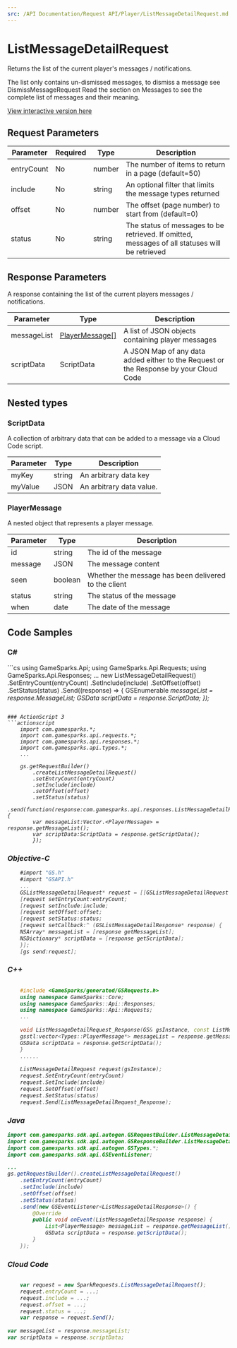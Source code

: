 ```yaml
---
src: /API Documentation/Request API/Player/ListMessageDetailRequest.md
---
```


# ListMessageDetailRequest


Returns the list of the current player's messages / notifications.

The list only contains un-dismissed messages, to dismiss a message see DismissMessageRequest Read the section on Messages to see the complete list of messages and their meaning.


<a href="https://api.gamesparks.net/#listmessagedetailrequest" target="_gsapi">View interactive version here</a>

## Request Parameters

Parameter | Required | Type | Description
--------- | -------- | ---- | -----------
entryCount | No | number | The number of items to return in a page (default=50)
include | No | string | An optional filter that limits the message types returned
offset | No | number | The offset (page number) to start from (default=0)
status | No | string | The status of messages to be retrieved. If omitted, messages of all statuses will be retrieved

## Response Parameters


A response containing the list of the current players messages / notifications.

Parameter | Type | Description
--------- | ---- | -----------
messageList | [PlayerMessage[]](#playermessage) | A list of JSON objects containing player messages
scriptData | ScriptData | A JSON Map of any data added either to the Request or the Response by your Cloud Code

## Nested types

### ScriptData

A collection of arbitrary data that can be added to a message via a Cloud Code script.

Parameter | Type | Description
--------- | ---- | -----------
myKey | string | An arbitrary data key
myValue | JSON | An arbitrary data value.

### PlayerMessage

A nested object that represents a player message.

Parameter | Type | Description
--------- | ---- | -----------
id | string | The id of the message
message | JSON | The message content
seen | boolean | Whether the message has been delivered to the client
status | string | The status of the message
when | date | The date of the message


## Code Samples

<h3>C#</h3>
```cs
	using GameSparks.Api;
	using GameSparks.Api.Requests;
	using GameSparks.Api.Responses;
	...
	new ListMessageDetailRequest()
		.SetEntryCount(entryCount)
		.SetInclude(include)
		.SetOffset(offset)
		.SetStatus(status)
		.Send((response) => {
		GSEnumerable<var> messageList = response.MessageList; 
		GSData scriptData = response.ScriptData; 
		});

```

### ActionScript 3
```actionscript
	import com.gamesparks.*;
	import com.gamesparks.api.requests.*;
	import com.gamesparks.api.responses.*;
	import com.gamesparks.api.types.*;
	...
	
	gs.getRequestBuilder()
	    .createListMessageDetailRequest()
		.setEntryCount(entryCount)
		.setInclude(include)
		.setOffset(offset)
		.setStatus(status)
		.send(function(response:com.gamesparks.api.responses.ListMessageDetailResponse):void {
		var messageList:Vector.<PlayerMessage> = response.getMessageList(); 
		var scriptData:ScriptData = response.getScriptData(); 
		});

```

### Objective-C
```objectivec
	#import "GS.h"
	#import "GSAPI.h"
	...
	GSListMessageDetailRequest* request = [[GSListMessageDetailRequest alloc] init];
	[request setEntryCount:entryCount;
	[request setInclude:include;
	[request setOffset:offset;
	[request setStatus:status;
	[request setCallback:^ (GSListMessageDetailResponse* response) {
	NSArray* messageList = [response getMessageList]; 
	NSDictionary* scriptData = [response getScriptData]; 
	}];
	[gs send:request];

```

### C++
```cpp

	#include <GameSparks/generated/GSRequests.h>
	using namespace GameSparks::Core;
	using namespace GameSparks::Api::Responses;
	using namespace GameSparks::Api::Requests;
	...
	
	void ListMessageDetailRequest_Response(GS& gsInstance, const ListMessageDetailResponse& response) {
	gsstl:vector<Types::PlayerMessage*> messageList = response.getMessageList(); 
	GSData scriptData = response.getScriptData(); 
	}
	......
	
	ListMessageDetailRequest request(gsInstance);
	request.SetEntryCount(entryCount)
	request.SetInclude(include)
	request.SetOffset(offset)
	request.SetStatus(status)
	request.Send(ListMessageDetailRequest_Response);
```

### Java
```java
import com.gamesparks.sdk.api.autogen.GSRequestBuilder.ListMessageDetailRequest;
import com.gamesparks.sdk.api.autogen.GSResponseBuilder.ListMessageDetailResponse;
import com.gamesparks.sdk.api.autogen.GSTypes.*;
import com.gamesparks.sdk.api.GSEventListener;

...
gs.getRequestBuilder().createListMessageDetailRequest()
	.setEntryCount(entryCount)
	.setInclude(include)
	.setOffset(offset)
	.setStatus(status)
	.send(new GSEventListener<ListMessageDetailResponse>() {
		@Override
		public void onEvent(ListMessageDetailResponse response) {
			List<PlayerMessage> messageList = response.getMessageList(); 
			GSData scriptData = response.getScriptData(); 
		}
	});

```

### Cloud Code
```javascript

	var request = new SparkRequests.ListMessageDetailRequest();
	request.entryCount = ...;
	request.include = ...;
	request.offset = ...;
	request.status = ...;
	var response = request.Send();
	
var messageList = response.messageList; 
var scriptData = response.scriptData; 
```


